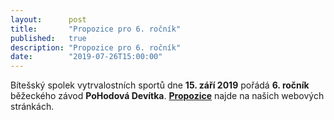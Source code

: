 ```yaml
---
layout:      post
title:       "Propozice pro 6. ročník"
published:   true
description: "Propozice pro 6. ročník"
date:        "2019-07-26T15:00:00"
---
```


Bítešský spolek vytrvalostních sportů dne **15. září 2019** pořádá **6. ročník** běžeckého závod **PoHodová Devítka**. **[Propozice](https://www.pohodovadevitka.cz/propozice)** najde na našich webových stránkách.

